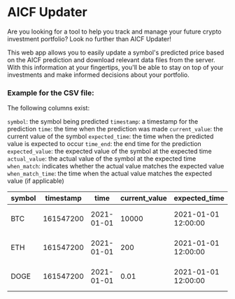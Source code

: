 # AICF Updater

Are you looking for a tool to help you track and manage your future crypto investment portfolio? Look no further than AICF Updater!

This web app allows you to easily update a symbol's predicted price based on the AICF prediction and download relevant data files from the server. With this information at your fingertips, you'll be able to stay on top of your investments and make informed decisions about your portfolio.

### Example for the CSV file:
The following columns exist:

`symbol`: the symbol being predicted
`timestamp`: a timestamp for the prediction
`time`: the time when the prediction was made
`current_value`: the current value of the symbol
`expected_time`: the time when the predicted value is expected to occur
`time_end`: the end time for the prediction
`expected_value`: the expected value of the symbol at the expected time
`actual_value`: the actual value of the symbol at the expected time
`when_match`: indicates whether the actual value matches the expected value
`when_match_time`: the time when the actual value matches the expected value (if applicable)

| symbol | timestamp | time         | current_value | expected_time          | time_end         | expected_value | actual_value | when_match | when_match_time |
|--------|-----------|--------------|---------------|------------------------|------------------|----------------|---------------|------------|-----------------|
| BTC    | 161547200 | 2021-01-01   | 10000         | 2021-01-01 12:00:00   | 2021-01-01 12:00 | 10500         | 10500        | True       | 2021-01-01 12:00 |
| ETH    | 161547200 | 2021-01-01   | 200           | 2021-01-01 12:00:00   | 2021-01-01 12:00 | 250           | 240          | False      |                  |
| DOGE   | 161547200 | 2021-01-01   | 0.01          | 2021-01-01 12:00:00   | 2021-01-01 12:00 | 0.012         | 0.011        | False      |                  |
